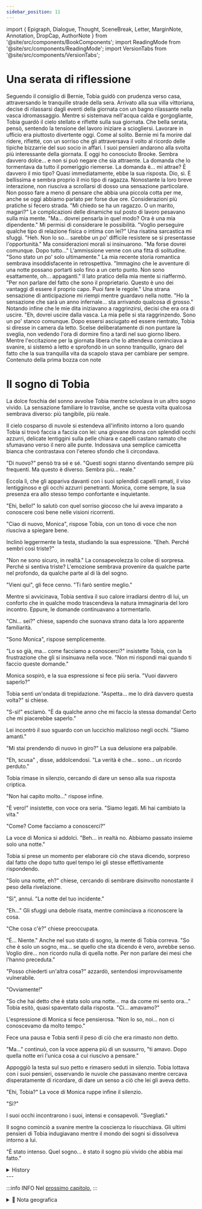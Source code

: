 ```yaml
---
sidebar_position: 11
---
```


import { Epigraph, Dialogue, Thought, SceneBreak, Letter, MarginNote, Annotation, DropCap, AuthorNote } from '@site/src/components/BookComponents';
import ReadingMode from '@site/src/components/ReadingMode';
import VersionTabs from '@site/src/components/VersionTabs';

# Una serata di riflessione

<VersionTabs>
  <div label="Versione Pubblicata" default>
Seguendo il consiglio di Bernie, Tobia guidò con prudenza verso casa, attraversando le tranquille strade della sera. Arrivato alla sua villa vittoriana, decise di rilassarsi dagli eventi della giornata con un bagno rilassante nella vasca idromassaggio.
Mentre si sistemava nell'acqua calda e gorgogliante, Tobia guardò il cielo stellato e rifletté sulla sua giornata. Che bella serata, pensò, sentendo la tensione del lavoro iniziare a sciogliersi.
Lavorare in ufficio era piuttosto divertente oggi. Come al solito. Bernie mi fa morire dal ridere, rifletté, con un sorriso che gli attraversava il volto al ricordo delle tipiche bizzarrie del suo socio in affari.
I suoi pensieri andarono alla svolta più interessante della giornata. E oggi ho conosciuto Brooke. Sembra davvero dolce... e non si può negare che sia attraente.
La domanda che lo tormentava da tutto il pomeriggio riemerse. La domanda è... mi attrae? È davvero il mio tipo?
Quasi immediatamente, ebbe la sua risposta. Dio, sì. È bellissima e sembra proprio il mio tipo di ragazza.
Nonostante la loro breve interazione, non riusciva a scrollarsi di dosso una sensazione particolare. Non posso fare a meno di pensare che abbia una piccola cotta per me, anche se oggi abbiamo parlato per forse due ore.
Considerazioni più pratiche si fecero strada. "Mi chiedo se ha un ragazzo. O un marito, magari?"
Le complicazioni delle dinamiche sul posto di lavoro pesavano sulla mia mente. "Ma... dovrei pensarla in quel modo? Ora è una mia dipendente."
Mi permisi di considerare le possibilità. "Voglio perseguire qualche tipo di relazione fisica o intima con lei?"
Una risatina sarcastica mi sfuggì. "Heh. Non lo so... sarebbe un po' difficile resistere se si presentasse l'opportunità."
Ma considerazioni morali si insinuarono. "Ma forse dovrei comunque. Dopo tutto..."
L'ammissione venne con una fitta di solitudine. "Sono stato un po' solo ultimamente."
La mia recente storia romantica sembrava insoddisfacente in retrospettiva. "Immagino che le avventure di una notte possano portarti solo fino a un certo punto. Non sono esattamente, oh... appaganti."
Il lato pratico della mia mente si riaffermò. "Per non parlare del fatto che sono il proprietario. Questo è uno dei vantaggi di essere il proprio capo. Puoi fare le regole."
Una strana sensazione di anticipazione mi riempì mentre guardavo nella notte. "Ho la sensazione che sarà un anno infernale... sta arrivando qualcosa di grosso."
Notando infine che le mie dita iniziavano a raggrinzirsi, decisi che era ora di uscire. "Eh, dovrei uscire dalla vasca. La mia pelle si sta raggrinzendo. Sono un po' stanco comunque.
Dopo essersi asciugato ed essere rientrato, Tobia si diresse in camera da letto. Scelse deliberatamente di non puntare la sveglia, non vedendo l'ora di dormire fino a tardi nel suo giorno libero.
Mentre l'eccitazione per la giornata libera che lo attendeva cominciava a svanire, si sistemò a letto e sprofondò in un sonno tranquillo, ignaro del fatto che la sua tranquilla vita da scapolo stava per cambiare per sempre.

  </div>
  <div label="Prima Bozza">
    Contenuto della prima bozza con note
  </div>
</VersionTabs>

# Il sogno di Tobia

<VersionTabs>
  <div label="Versione Annotata">

La dolce foschia del sonno avvolse Tobia mentre scivolava in un altro sogno vivido. La sensazione familiare lo travolse, anche se questa volta qualcosa sembrava diverso: più tangibile, più reale.

Il cielo cosparso di nuvole si estendeva all'infinito intorno a loro quando Tobia si trovò faccia a faccia con lei: una giovane donna con splendidi occhi azzurri, delicate lentiggini sulla pelle chiara e capelli castano ramato che sfumavano verso il nero alle punte. Indossava una semplice camicetta bianca che contrastava con l'etereo sfondo che li circondava.

"Di nuovo?" pensò tra sé e sé. "Questi sogni stanno diventando sempre più frequenti. Ma questo è diverso. Sembra più... reale."

Eccola lì, che gli appariva davanti con i suoi splendidi capelli ramati, il viso lentigginoso e gli occhi azzurri penetranti. Monica, come sempre, la sua presenza era allo stesso tempo confortante e inquietante.

"Ehi, bello!" lo salutò con quel sorriso giocoso che lui aveva imparato a conoscere così bene nelle visioni ricorrenti.

"Ciao di nuovo, Monica", rispose Tobia, con un tono di voce che non riusciva a spiegare bene.

Inclinò leggermente la testa, studiando la sua espressione. "Eheh. Perché sembri così triste?"

"Non ne sono sicuro, in realtà." La consapevolezza lo colse di sorpresa. Perché si sentiva triste? L'emozione sembrava provenire da qualche parte nel profondo, da qualche parte al di là del sogno.

"Vieni qui", gli fece cenno. "Ti farò sentire meglio."

Mentre si avvicinava, Tobia sentiva il suo calore irradiarsi dentro di lui, un conforto che in qualche modo trascendeva la natura immaginaria del loro incontro. Eppure, le domande continuavano a tormentarlo.

"Chi... sei?" chiese, sapendo che suonava strano data la loro apparente familiarità.

"Sono Monica", rispose semplicemente.

"Lo so già, ma... come facciamo a conoscerci?" insistette Tobia, con la frustrazione che gli si insinuava nella voce. "Non mi rispondi mai quando ti faccio queste domande."

Monica sospirò, e la sua espressione si fece più seria. "Vuoi davvero saperlo?"

Tobia sentì un'ondata di trepidazione. "Aspetta... me lo dirà davvero questa volta?" si chiese.

"S-sì!" esclamò. "È da qualche anno che mi faccio la stessa domanda! Certo che mi piacerebbe saperlo."

Lei incontrò il suo sguardo con un luccichio malizioso negli occhi. "Siamo amanti."

"Mi stai prendendo di nuovo in giro?" La sua delusione era palpabile.

"Eh, scusa" , disse, addolcendosi. "La verità è che... sono... un ricordo perduto."

Tobia rimase in silenzio, cercando di dare un senso alla sua risposta criptica.

"Non hai capito molto..." rispose infine.

"È vero!" insistette, con voce ora seria. "Siamo legati. Mi hai cambiato la vita."

"Come? Come facciamo a conoscerci?"

La voce di Monica si addolcì. "Beh... in realtà no. Abbiamo passato insieme solo una notte."

Tobia si prese un momento per elaborare ciò che stava dicendo, sorpreso dal fatto che dopo tutto quel tempo lei gli stesse effettivamente rispondendo.

"Solo una notte, eh?" chiese, cercando di sembrare disinvolto nonostante il peso della rivelazione.

"Sì", annuì. "La notte del tuo incidente."

"Eh..." Gli sfuggì una debole risata, mentre cominciava a riconoscere la cosa.

"Che cosa c'è?" chiese preoccupata.

"È... Niente." Anche nel suo stato di sogno, la mente di Tobia correva. "So che è solo un sogno, ma... se quello che sta dicendo è vero, avrebbe senso. Voglio dire... non ricordo nulla di quella notte. Per non parlare dei mesi che l'hanno preceduta."

"Posso chiederti un'altra cosa?" azzardò, sentendosi improvvisamente vulnerabile.

"Ovviamente!"

"So che hai detto che è stata solo una notte... ma da come mi sento ora..." Tobia esitò, quasi spaventato dalla risposta. "Ci... amavamo?"

L'espressione di Monica si fece pensierosa. "Non lo so, noi... non ci conoscevamo da molto tempo."

Fece una pausa e Tobia sentì il peso di ciò che era rimasto non detto.

"Ma..." continuò, con la voce appena più di un sussurro, "ti amavo. Dopo quella notte eri l'unica cosa a cui riuscivo a pensare."

Appoggiò la testa sul suo petto e rimasero seduti in silenzio. Tobia lottava con i suoi pensieri, osservando le nuvole che passavano mentre cercava disperatamente di ricordare, di dare un senso a ciò che lei gli aveva detto.

"Ehi, Tobia?" La voce di Monica ruppe infine il silenzio.

"Sì?"

I suoi occhi incontrarono i suoi, intensi e consapevoli. "Svegliati."

Il sogno cominciò a svanire mentre la coscienza lo risucchiava. Gli ultimi pensieri di Tobia indugiavano mentre il mondo dei sogni si dissolveva intorno a lui.

"È stato intenso. Quel sogno... è stato il sogno più vivido che abbia mai fatto."
  </div>
</VersionTabs>
  <details>
	<summary>History</summary>
	Narrator You take Bernie's advice and drive home safely.
When you arrive, you decide to take a dip in the hot tub.
(What a nice night.)
(Working at the office was pretty fun today. As usual. Bernie cracks me up.)
(And I got to meet Brooke today. She seems really sweet... and there's no denying that she's attractive.)
(The question is... am I attracted to her? Is she even my type?)
(God yes. She's gorgeous and she seems like my kind of girl)
(I can't helo but feel like she has a little crush on me even though we spoke for all of maybe two hours today.)
(I wonder if she has a boyfriend. Or a husband, maybe?)
(But... should I think of her that way? She is my employee now.)
(Do I want to pursue some kind of physical or intimate relationship with her?)
(Heh. I don't know... would be a little hard to resist if the opportunity arose.)
(But maybe I should regardless. After all...)
(I've been a little lonely lately.)
(Guess one-night stands can only get you so far. They're not exactly, oh... fulfilling.)
(Not to mention I own the place. That's one of the benefits of being your own boss. You get to make the rules.)
(I have a feeling it's going to be a hell of a year... something big is coming.)
(Eh, I should hop out of the tub. My skin is pruning. I'ma little tired anyway.)
Narrator You head to bed and make it a point not to set the alarm.
Narrator After the excitement of tomorrow's day off dies down, you drift into a peaceful sleep.
Tobia (Again? Man, these dreams are becoming more and more frequent.)
Tobia (This one is different though. It feels more… real.)
Monica Hey good looking!
Tobia Hello again, Monica.
Monica Hehe. Why do you look so sad?
Tobia I-l'm not sure, actually. (Why do I feel sad?)
Monica Come over here. I'll make you feel better.
Narrator You feel her warmth radiate through you.
Tobia Who… are you?
Monica I'm Monica.
Tobia I know that already but… how do we know each other? You never answer me when I ask these things.
Monica Sigh Do you really want to know?
Tobia (Wait… is she actually going to tell me this time?)
Tobia Y-Yes! I've only been asking the same question for a few years now! Of course I'd like to know.
Monica We're lovers.
Tobia ..Are you messing with me again?
Monica Heh, sorry.
Monica The truth is…
Monica I'm… a lost memory.
Tobia…
Tobia You're not making a whole lot of sense…
Monica It's true!
Monica We're connected. You changed my life.
Tobia How? How do we even know each other?
Monica Well.. we don't, really. We only spent one night together.
Narrator You take a moment to process what she's saying… a bit taken aback by the fact that she's actually answering you.
Tobia Just one night, hoh?
Monica Yeah. The night of your accident.
Tobia Heh…
Monica What is it?
It's…
Nothing.
(I know this is just a dream but…)
(If what she's saying is true that would actually make sense. I mean… I don't remember a single thing from that night. Let alone the months leading up to it.)
Tobia Can ask you something else?
Monica Of course!
Tobia I know you said it was only one night… but the way I'm feeling now…
Tobia Did we… love each other?
Monica  I don't know, we… didn't know each other for long.
But…
Monica I loved you.
After that night you were all could think about.
Narrator She rests her head on your chest and you sit together in silence.
Narrator You wrestle with your thoughts… watching the passing clouds as you try to make sense of what she's told you. You desperately want to remember.
Monica Hey, Tobia?
Tobia Yeah?
Monica Wake up.
Tobia…
Tobia (That was intense.)
Tobia (That dream… it was the most vivid dream I think I've ever had.)
  </details>
---

:::info INFO
Nel [prossimo capitolo](./chapter11), 
:::

<details>
<summary>📍 Nota geografica</summary>


</details>																																												 